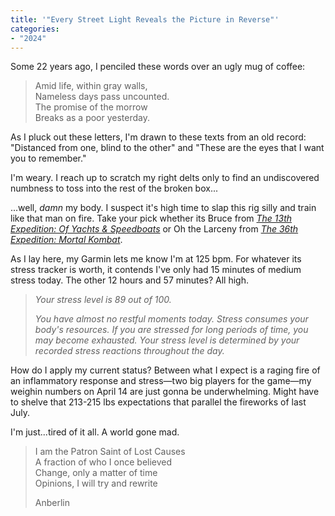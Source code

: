 ```yaml
---
title: '"Every Street Light Reveals the Picture in Reverse"'
categories:
- "2024"
---
```


Some 22 years ago, I penciled these words over an ugly mug of coffee:

> Amid life, within gray walls,  
Nameless days pass uncounted.  
The promise of the morrow  
Breaks as a poor yesterday.  

As I pluck out these letters, I'm drawn to these texts from an old record: "Distanced from one, blind to the other" and "These are the eyes that I want you to remember."

I'm weary.  I reach up to scratch my right delts only to find an undiscovered numbness to toss into the rest of the broken box...  

...well, *damn* my body.  I suspect it's high time to slap this rig silly and train like that man on fire.  Take your pick whether its Bruce from [*The 13th Expedition: Of Yachts & Speedboats*](https://open.spotify.com/playlist/6vq0nqkpp8WtUAoBVFz3ed)  or Oh the Larceny from [*The 36th Expedition: Mortal Kombat*](https://open.spotify.com/playlist/5kaAikPgB2oKsZLSSWsOlc).

As I lay here, my Garmin lets me know I'm at 125 bpm.  For whatever its stress tracker is worth,  it contends I've only had 15 minutes of medium stress today.  The other 12 hours and 57 minutes?  All high.

> *Your stress level is 89 out of 100.*  
> 
> *You have almost no restful moments today. Stress consumes your body's resources. If you are stressed for long periods of time, you may become exhausted. Your stress level is determined by your recorded stress reactions throughout the day.*

How do I apply my current status?  Between what I expect is a raging fire of an inflammatory response and stress—two big players for the game—my weighin numbers on April 14 are just gonna be underwhelming.  Might have to shelve that 213-215 lbs expectations that parallel the fireworks of last July.

I'm just...tired of it all.  A world gone mad.

> I am the Patron Saint of Lost Causes  
A fraction of who I once believed  
Change, only a matter of time  
Opinions, I will try and rewrite  
>  
> Anberlin



